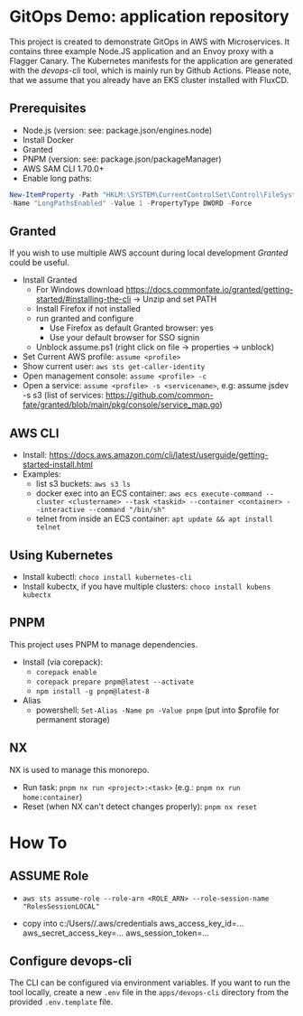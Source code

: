 # GitOps Demo: application repository

This project is created to demonstrate GitOps in AWS with Microservices. It contains three example Node.JS application and an Envoy proxy with a Flagger Canary. The Kubernetes manifests for the application are generated with the *devops-cli* tool, which is mainly run by Github Actions. Please note, that we assume that you already have an EKS cluster installed with FluxCD.

## Prerequisites

-   Node.js (version: see: package.json/engines.node)
-   Install Docker
-   Granted
-   PNPM (version: see: package.json/packageManager)
-   AWS SAM CLI 1.70.0+
-   Enable long paths:

```powershell
New-ItemProperty -Path "HKLM:\SYSTEM\CurrentControlSet\Control\FileSystem" `
-Name "LongPathsEnabled" -Value 1 -PropertyType DWORD -Force
```

## Granted

If you wish to use multiple AWS account during local development *Granted* could be useful.

-   Install Granted
    -   For Windows download https://docs.commonfate.io/granted/getting-started/#installing-the-cli -> Unzip and set PATH
    -   Install Firefox if not installed
    -   run granted and configure
        -   Use Firefox as default Granted browser: yes
        -   Use your default browser for SSO signin
    -   Unblock assume.ps1 (right click on file -> properties -> unblock)
-   Set Current AWS profile: `assume <profile>`
-   Show current user: `aws sts get-caller-identity`
-   Open management console: `assume <profile> -c`
-   Open a service: `assume <profile> -s <servicename>`, e.g: assume jsdev -s s3 (list of services: https://github.com/common-fate/granted/blob/main/pkg/console/service_map.go)

## AWS CLI

-   Install: https://docs.aws.amazon.com/cli/latest/userguide/getting-started-install.html
-   Examples:
    -   list s3 buckets: `aws s3 ls`
    -   docker exec into an ECS container: `aws ecs execute-command --cluster <clustername> --task <taskid> --container <container> --interactive --command "/bin/sh"`
    -   telnet from inside an ECS container: `apt update && apt install telnet`


## Using Kubernetes

-   Install kubectl: `choco install kubernetes-cli`
-   Install kubectx, if you have multiple clusters: `choco install kubens kubectx`

## PNPM

This project uses PNPM to manage dependencies.

-   Install (via corepack):
    -   `corepack enable`
    -   `corepack prepare pnpm@latest --activate`
    -   `npm install -g pnpm@latest-8`
-   Alias
    -   powershell: `Set-Alias -Name pn -Value pnpm` (put into $profile for permanent storage)

## NX

NX is used to manage this monorepo.

-   Run task: `pnpm nx run <project>:<task>` (e.g.: `pnpm nx run home:container`)
-   Reset (when NX can't detect changes properly): `pnpm nx reset`

# How To

## ASSUME Role

-   `aws sts assume-role --role-arn <ROLE_ARN> --role-session-name "RolesSessionLOCAL"`

-   copy into c:/Users/<youusername>/.aws/credentials
    aws_access_key_id=...
    aws_secret_access_key=...
    aws_session_token=...

## Configure devops-cli

The CLI can be configured via environment variables. If you want to run the tool locally, create a new `.env` file in the `apps/devops-cli` directory from the provided `.env.template` file.
